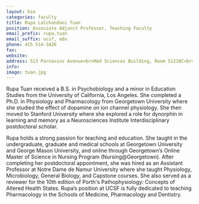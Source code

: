 ```yaml
---
layout: bio
categories: faculty
title: Rupa Lalchandani Tuan
position: Associate Adjunct Professor, Teaching Faculty
email_prefix: rupa.tuan
email_suffix: ucsf, edu
phone: 415 514-3426
fax:
website:
address: 513 Parnassus Avenue<br>Med Sciences Building, Room S1210C<br>San Francisco, CA 94143-0450
info:
image: tuan.jpg
---
```

Rupa Tuan received a B.S. in Psychobiology and a minor in Education Studies from the University of California, Los Angeles. She completed a Ph.D. in Physiology and Pharmacology from Georgetown University where she studied the effect of dopamine on ion channel physiology. She then moved to Stanford University where she explored a role for dynorphin in learning and memory as a Neurosciences Institute Interdisciplinary postdoctoral scholar.

Rupa holds a strong passion for teaching and education. She taught in the undergraduate, graduate and medical schools at Georgetown University and George Mason University, and online through Georgetown’s Online Master of Science in Nursing Program (Nursing@Georgetown). After completing her postdoctoral appointment, she was hired as an Assistant Professor at Notre Dame de Namur University where she taught Physiology, Microbiology, General Biology, and Capstone courses. She also served as a reviewer for the 10th edition of Porth's Pathophysiology: Concepts of Altered Health States. Rupa’s position at UCSF is fully dedicated to teaching Pharmacology in the Schools of Medicine, Pharmacology and Dentistry.
